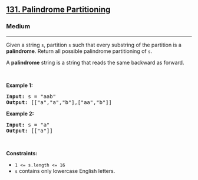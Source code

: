 <h2><a href="https://leetcode.com/problems/palindrome-partitioning/">131. Palindrome Partitioning</a></h2><h3>Medium</h3><hr><div style="user-select: auto;"><p style="user-select: auto;">Given a string <code style="user-select: auto;">s</code>, partition <code style="user-select: auto;">s</code> such that every substring of the partition is a <strong style="user-select: auto;">palindrome</strong>. Return all possible palindrome partitioning of <code style="user-select: auto;">s</code>.</p>

<p style="user-select: auto;">A <strong style="user-select: auto;">palindrome</strong> string is a string that reads the same backward as forward.</p>

<p style="user-select: auto;">&nbsp;</p>
<p style="user-select: auto;"><strong class="example" style="user-select: auto;">Example 1:</strong></p>
<pre style="position: relative; user-select: auto;"><strong style="user-select: auto;">Input:</strong> s = "aab"
<strong style="user-select: auto;">Output:</strong> [["a","a","b"],["aa","b"]]
<div class="open_grepper_editor" title="Edit &amp; Save To Grepper" style="user-select: auto;"></div></pre><p style="user-select: auto;"><strong class="example" style="user-select: auto;">Example 2:</strong></p>
<pre style="position: relative; user-select: auto;"><strong style="user-select: auto;">Input:</strong> s = "a"
<strong style="user-select: auto;">Output:</strong> [["a"]]
<div class="open_grepper_editor" title="Edit &amp; Save To Grepper" style="user-select: auto;"></div></pre>
<p style="user-select: auto;">&nbsp;</p>
<p style="user-select: auto;"><strong style="user-select: auto;">Constraints:</strong></p>

<ul style="user-select: auto;">
	<li style="user-select: auto;"><code style="user-select: auto;">1 &lt;= s.length &lt;= 16</code></li>
	<li style="user-select: auto;"><code style="user-select: auto;">s</code> contains only lowercase English letters.</li>
</ul>
</div>